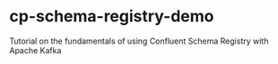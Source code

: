 # cp-schema-registry-demo
Tutorial on the fundamentals of using Confluent Schema Registry with Apache Kafka
